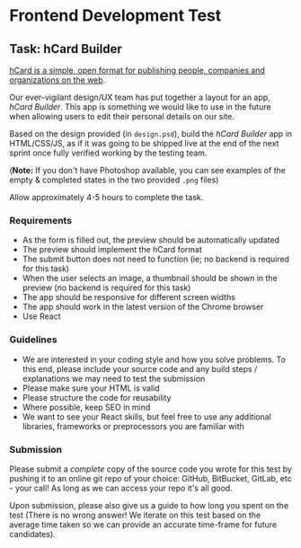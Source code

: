 # Frontend Development Test

## Task: hCard Builder

[hCard is a simple, open format for publishing people, companies and
organizations on the web](http://microformats.org/wiki/hCard).

Our ever-vigilant design/UX team has put together a layout for an app, *hCard
Builder*. This app is something we would like to use in the future when allowing
users to edit their personal details on our site.

Based on the design provided (in `design.psd`), build the *hCard Builder* app in
HTML/CSS/JS, as if it was going to be shipped live at the end of the next sprint
once fully verified working by the testing team.

(**Note:** If you don't have Photoshop available, you can see examples of the
empty & completed states in the two provided `.png` files)

Allow approximately 4-5 hours to complete the task.

### Requirements

* As the form is filled out, the preview should be automatically updated
* The preview should implement the hCard format
* The submit button does not need to function (ie; no backend is required for
  this task)
* When the user selects an image, a thumbnail should be shown in the preview
  (no backend is required for this task)
* The app should be responsive for different screen widths
* The app should work in the latest version of the Chrome browser
* Use React

### Guidelines

* We are interested in your coding style and how you solve problems. To this
  end, please include your source code and any build steps / explanations we may
  need to test the submission
* Please make sure your HTML is valid
* Please structure the code for reusability
* Where possible, keep SEO in mind
* We want to see your React skills, but feel free to use any additional libraries,
  frameworks or preprocessors you are familiar with

### Submission

Please submit a *complete* copy of the source code you wrote for this test by pushing
it to an online git repo of your choice: GitHub, BitBucket, GitLab, etc - your call! 
As long as we can access your repo it's all good.

Upon submission, please also give us a guide to how long you spent on the test
(There is no wrong answer! We iterate on this test based on the average time
taken so we can provide an accurate time-frame for future candidates).
